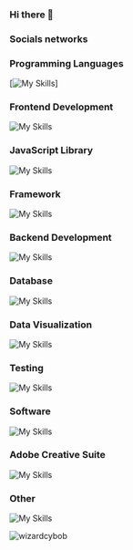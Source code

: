 ### Hi there 👋

### Socials networks

### Programming Languages
[![My Skills](https://skillicons.dev/icons?i=php,js,typescript)]

### Frontend Development
![My Skills](https://skillicons.dev/icons?i=html,css,sass,tailwindcss,bootstrap,vuejs,react,webpack)

### JavaScript Library
![My Skills](https://skillicons.dev/icons?i=threejs)

### Framework
![My Skills](https://skillicons.dev/icons?i=laravel,symfony)

### Backend Development
![My Skills](https://skillicons.dev/icons?i=nodejs)

### Database
![My Skills](https://skillicons.dev/icons?i=mysql,mariadb)

### Data Visualization
![My Skills](https://skillicons.dev/icons?i=d3,chartjs)

### Testing
![My Skills](https://skillicons.dev/icons?i=cypress)

### Software
![My Skills](https://skillicons.dev/icons?i=figma,postman,git,github,gitlab,blender,unity,notion,vscode,phpstorm)

### Adobe Creative Suite
![My Skills](https://skillicons.dev/icons?i=illustrator,ps,lg,ae,premierepro,xd)

### Other
![My Skills](https://skillicons.dev/icons?i=linux,ubuntu,npm,yarn)



<img align="center" src="https://github-readme-stats.vercel.app/api/top-langs?username=wizardcybob&show_icons=true&locale=en&layout=compact" alt="wizardcybob" />


